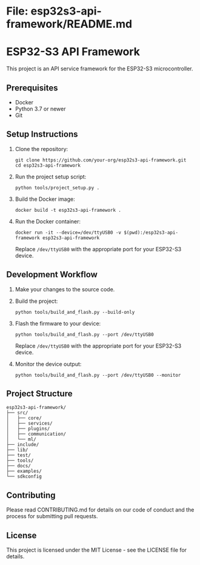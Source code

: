 # File: esp32s3-api-framework/README.md

# ESP32-S3 API Framework

This project is an API service framework for the ESP32-S3 microcontroller.

## Prerequisites

- Docker
- Python 3.7 or newer
- Git

## Setup Instructions

1. Clone the repository:
   ```
   git clone https://github.com/your-org/esp32s3-api-framework.git
   cd esp32s3-api-framework
   ```

2. Run the project setup script:
   ```
   python tools/project_setup.py .
   ```

3. Build the Docker image:
   ```
   docker build -t esp32s3-api-framework .
   ```

4. Run the Docker container:
   ```
   docker run -it --device=/dev/ttyUSB0 -v $(pwd):/esp32s3-api-framework esp32s3-api-framework
   ```
   Replace `/dev/ttyUSB0` with the appropriate port for your ESP32-S3 device.

## Development Workflow

1. Make your changes to the source code.

2. Build the project:
   ```
   python tools/build_and_flash.py --build-only
   ```

3. Flash the firmware to your device:
   ```
   python tools/build_and_flash.py --port /dev/ttyUSB0
   ```
   Replace `/dev/ttyUSB0` with the appropriate port for your ESP32-S3 device.

4. Monitor the device output:
   ```
   python tools/build_and_flash.py --port /dev/ttyUSB0 --monitor
   ```

## Project Structure

```
esp32s3-api-framework/
├── src/
│   ├── core/
│   ├── services/
│   ├── plugins/
│   ├── communication/
│   └── ml/
├── include/
├── lib/
├── test/
├── tools/
├── docs/
├── examples/
└── sdkconfig
```

## Contributing

Please read CONTRIBUTING.md for details on our code of conduct and the process for submitting pull requests.

## License

This project is licensed under the MIT License - see the LICENSE file for details.